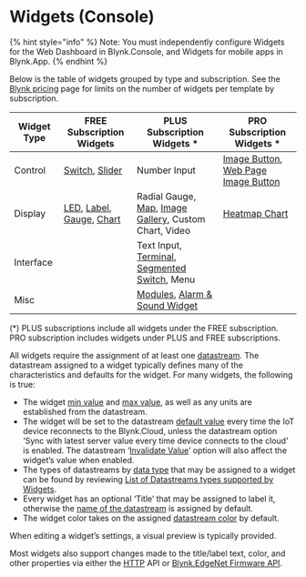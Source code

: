 # Widgets (Console)

{% hint style="info" %}
Note: You must independently configure Widgets for the Web Dashboard in Blynk.Console, and Widgets for mobile apps in Blynk.App.
{% endhint %}

Below is the table of widgets grouped by type and subscription. See the [Blynk pricing](https://blynk.io/pricing) page for limits on the number of widgets per template by subscription.

| Widget Type | FREE Subscription Widgets                                                                                                                                                                                                                                                              | PLUS Subscription Widgets \*                                                                                                                                                                | PRO Subscription Widgets \*                                                                                                                                                                |
| ----------- | -------------------------------------------------------------------------------------------------------------------------------------------------------------------------------------------------------------------------------------------------------------------------------------- | ------------------------------------------------------------------------------------------------------------------------------------------------------------------------------------------- | ------------------------------------------------------------------------------------------------------------------------------------------------------------------------------------------ |
| Control     | [Switch](https://docs.blynk.io/en/blynk.console/widgets-console/switch), [Slider](https://docs.blynk.io/en/blynk.console/widgets-console/slider)                                                                                                                                       | Number Input                                                                                                                                                                                | [Image Button](https://docs.blynk.io/en/blynk.console/widgets-console/image-button), [Web Page Image Button](https://docs.blynk.io/en/blynk.console/widgets-console/web-page-image-button) |
| Display     | [LED](https://docs.blynk.io/en/blynk.console/widgets-console/led), [Label](https://docs.blynk.io/en/blynk.console/widgets-console/label), [Gauge](https://docs.blynk.io/en/blynk.console/widgets-console/gauge), [Chart](https://docs.blynk.io/en/blynk.console/widgets-console/chart) | Radial Gauge, [Map](https://docs.blynk.io/en/blynk.console/widgets-console/map), [Image Gallery](https://docs.blynk.io/en/blynk.console/widgets-console/image-gallery), Custom Chart, Video | [Heatmap Chart](https://docs.blynk.io/en/blynk.console/widgets-console/heatmap-chart)                                                                                                      |
| Interface   |                                                                                                                                                                                                                                                                                        | Text Input, [Terminal](https://docs.blynk.io/en/blynk.console/widgets-console/terminal), [Segmented Switch](https://docs.blynk.io/en/blynk.console/widgets-console/segmented-switch), Menu  |                                                                                                                                                                                            |
| Misc        |                                                                                                                                                                                                                                                                                        | [Modules](https://docs.blynk.io/en/blynk.console/widgets-console/modules), [Alarm & Sound Widget](alarm-and-sound-widget.md)                                                                |                                                                                                                                                                                            |



(\*) PLUS subscriptions include all widgets under the FREE subscription. PRO subscription includes widgets under PLUS and FREE subscriptions.

All widgets require the assignment of at least one [datastream](../templates/datastreams/). The datastream assigned to a widget typically defines many of the characteristics and defaults for the widget. For many widgets, the following is true:

* The widget [min value](../templates/datastreams/datastreams-common-settings/min-value.md) and [max value](../templates/datastreams/datastreams-common-settings/max-value.md), as well as any units are established from the datastream.
* The widget will be set to the datastream [default value](../templates/datastreams/datastreams-common-settings/default-value.md) every time the IoT device reconnects to the Blynk.Cloud, unless the datastream option ‘Sync with latest server value every time device connects to the cloud’ is enabled.  The datastream ‘[Invalidate Value](../templates/datastreams/datastreams-common-settings/invalidate-value.md)’ option will also affect the widget’s value when enabled.
* The types of datastreams by [data type](../templates/datastreams/datastreams-common-settings/data-type.md) that may be assigned to a widget can be found by reviewing [List of Datastreams types supported by Widgets](../../blynk.apps/widgets-app/list-of-datastreams-types-supported-by-widgets.md).
* Every widget has an optional ‘Title’ that may be assigned to label it, otherwise the [name of the datastream](../templates/datastreams/datastreams-common-settings/) is assigned by default.
* The widget color takes on the assigned [datastream color](../templates/datastreams/datastreams-common-settings/) by default.

When editing a widget’s settings, a visual preview is typically provided.

Most widgets also support changes made to the title/label text, color, and other properties via either the [HTTP](../../blynk.cloud/update-property.md) API or [Blynk.EdgeNet Firmware API](../../blynk-library-firmware-api/widget-properties.md).
